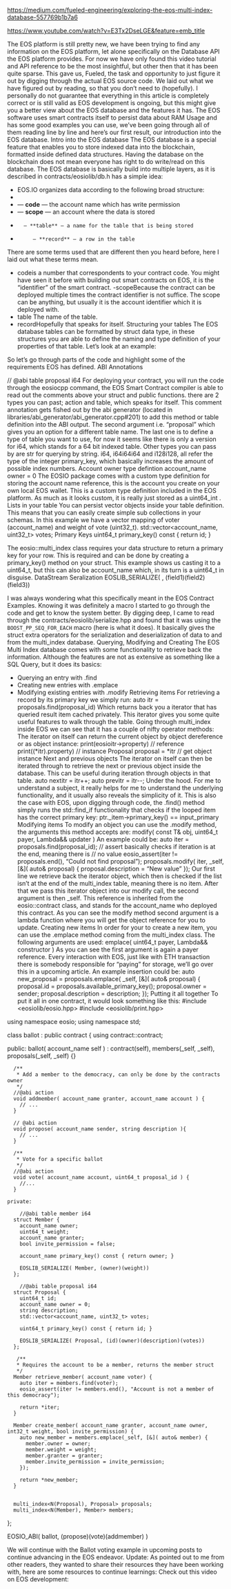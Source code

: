 https://medium.com/fueled-engineering/exploring-the-eos-multi-index-database-557769b1b7a6

https://www.youtube.com/watch?v=E3Tx2DseLGE&feature=emb_title

The EOS platform is still pretty new, we have been trying to find any information on the EOS platform, let alone specifically on the Database API the EOS platform provides.
For now we have only found this video tutorial and API reference to be the most insightful, but other then that it has been quite sparse.
This gave us, Fueled, the task and opportunity to just figure it out by digging through the actual EOS source code. We laid out what we have figured out by reading, so that you don’t need to (hopefully). I personally do not guarantee that everything in this article is completely correct or is still valid as EOS development is ongoing, but this might give you a better view about the EOS database and the features it has.
The EOS software uses smart contracts itself to persist data about RAM Usage and has some good examples you can use, we’ve been going through all of them reading line by line and here’s our first result, our introduction into the EOS database.
Intro into the EOS database
The EOS database is a special feature that enables you to store indexed data into the blockchain, formatted inside defined data structures. Having the database on the blockchain does not mean everyone has right to do write/read on this database. The EOS database is basically build into multiple layers, as it is described in contracts/eosiolib/db.h has a simple idea:

 * EOS.IO organizes data according to the following broad structure:
 *
 * — **code** — the account name which has write permission
 *    — **scope** — an account where the data is stored
 *       — **table** — a name for the table that is being stored
 *          — **record** — a row in the table
There are some terms used that are different then you heard before, here I laid out what these terms mean.
- codeis a number that correspondents to your contract code. You might have seen it before with building out smart contracts on EOS, it is the “identifier” of the smart contract.
-scopeBecause the contract can be deployed multiple times the contract identifier is not suffice. The scope can be anything, but usually it is the account identifier which it is deployed with.
- table The name of the table.
- recordHopefully that speaks for itself.
Structuring your tables
The EOS database tables can be formatted by struct data type, in these structures you are able to define the naming and type definition of your properties of that table.
Let’s look at an example:

So let’s go through parts of the code and highlight some of the requirements EOS has defined.
ABI Annotations

// @abi table proposal i64
For deploying your contract, you will run the code through the eosiocpp command, the EOS Smart Contract compiler is able to read out the comments above your struct and public functions. there are 2 types you can past; action and table, which speaks for itself. This comment annotation gets fished out by the abi generator (located in libraries/abi_generator/abi_generator.cpp#201) to add this method or table definition into the ABI output.
The second argument i.e. “proposal” which gives you an option for a different table name. The last one is to define a type of table you want to use, for now it seems like there is only a version for i64, which stands for a 64 bit indexed table.
Other types you can pass by are str for querying by string. i64, i64i64i64 and i128i128, all refer the type of the integer primary_key, which basically increases the amount of possible index numbers.
Account owner type defintion
account_name owner = 0
The EOSIO package comes with a custom type definition for storing the account name reference, this is the account you create on your own local EOS wallet.
This is a custom type definition included in the EOS platform. As much as it looks custom, it is really just stored as a uint64_int .
Lists in your table
You can persist vector objects inside your table definition. This means that you can easily create simple sub collections in your schemas.
In this example we have a vector mapping of voter (account_name) and weight of vote (uint32_t).
std::vector<account_name, uint32_t> votes;
Primary Keys
uint64_t primary_key() const { return id; }

The eosio::multi_index class requires your data structure to return a primary key for your row. This is required and can be done by creating a primary_key() method on your struct. This example shows us casting it to a uint64_t, but this can also be account_name which, in its turn is a uint64_t in disguise.
DataStream Seralization
EOSLIB_SERIALIZE( <StructName>, (field1)(field2)(field3))

I was always wondering what this specifically meant in the EOS Contract Examples. Knowing it was definitely a macro I started to go through the code and get to know the system better. By digging deep, I came to read through the contracts/eosiolib/serialize.hpp and found that it was using the `BOOST_PP_SEQ_FOR_EACH` macro (here is what it does). It basically gives the struct extra operators for the serialization and deserialization of data to and from the multi_index database.
Querying, Modifying and Creating
The EOS Multi Index database comes with some functionality to retrieve back the information. Although the features are not as extensive as something like a SQL Query, but it does its basics:
- Querying an entry with .find
- Creating new entries with .emplace
- Modifying existing entries with .modify
Retrieving items
For retrieving a record by its primary key we simply run:
auto itr = proposals.find(proposal_id)
Which returns back you a iterator that has queried result item cached privately. This iterator gives you some quite useful features to walk through the table. Going through multi_index inside EOS we can see that it has a couple of nifty operator methods:
The iterator on itself can return the current object by object dereference or as object instance:
print(eosioitr->property) // reference
print((*itr).property) // instance
Proposal proposal = *itr // get object instance
Next and previous objects
The iterator on itself can then be iterated through to retrieve the next or previous object inside the database. This can be useful during iteration through objects in that table.
auto nextitr = itr++;
auto previtr = itr--;
Under the hood. For me to understand a subject, it really helps for me to understand the underlying functionality, and it usually also reveals the simplicity of it. This is also the case with EOS, upon digging through code, the .find() method simply runs the std::find_if functionality that checks if the looped item has the correct primary key:
ptr._item->primary_key() == input_primary
Modifying items
To modify an object you can use the .modify method, the arguments this method accepts are:
modify( const T& obj, uint64_t payer, Lambda&& updater )
An example could be:
auto iter = proposals.find(proposal_id);
// assert basically checks if iteration is at the end, meaning there is
// no value
eosio_assert(iter != proposals.end(), “Could not find proposal”);
proposals.modify( iter, _self, [&]( auto& proposal) {
 proposal.description = “New value”
});
Our first line we retrieve back the iterator object, which then is checked if the list isn’t at the end of the multi_index table, meaning there is no item.
After that we pass this iterator object into our modify call, the second argument is then _self. This reference is inherited from the eosio::contract class, and stands for the account_name who deployed this contract.
As you can see the modify method second argument is a lambda function where you will get the object reference for you to update.
Creating new items
In order for your to create a new item, you can use the .emplace method coming from the multi_index class. The following arguments are used:
emplace( uint64_t payer, Lambda&& constructor )
As you can see the first argument is again a payer reference. Every interaction with EOS, just like with ETH transaction there is somebody responsible for “paying” for storage, we’ll go over this in a upcoming article.
An example insertion could be:
auto new_proposal = proposals.emplace( _self, [&]( auto& proposal) {
 proposal.id = proposals.available_primary_key();
 proposal.owner = sender;
 proposal.description = description;
});
Putting it all together
To put it all in one contract, it would look something like this:
#include <eosiolib/eosio.hpp>
#include <eosiolib/print.hpp>

using namespace eosio;
using namespace std;

class ballot : public contract {
  using contract::contract;

  public:
      ballot( account_name self ) :
        contract(self),
        members(_self, _self),
        proposals(_self, _self)
        {}

      /**
       * Add a member to the democracy, can only be done by the contracts owner
       */
      //@abi action
      void addmember( account_name granter, account_name account ) {
        // ...
      }

      // @abi action
      void propose( account_name sender, string description ){
        // ...
      }

      /**
       * Vote for a specific ballot
       */
      //@abi action
      void vote( account_name account, uint64_t proposal_id ) {
        //...
      }

    private:

    	//@abi table member i64
      struct Member {
        account_name owner;
        uint64_t weight;
        account_name granter;
        bool invite_permission = false;

        account_name primary_key() const { return owner; }

        EOSLIB_SERIALIZE( Member, (owner)(weight))
      };

   		//@abi table proposal i64
      struct Proposal {
        uint64_t id;
        account_name owner = 0;
        string description;
        std::vector<account_name, uint32_t> votes;

        uint64_t primary_key() const { return id; }

        EOSLIB_SERIALIZE( Proposal, (id)(owner)(description)(votes))
      };

       /**
       * Requires the account to be a member, returns the member struct
       */
      Member retrieve_member( account_name voter) {
        auto iter = members.find(voter);
        eosio_assert(iter != members.end(), "Account is not a member of this democracy");

        return *iter;
      }

      Member create_member( account_name granter, account_name owner, int32_t weight, bool invite_permission) {
        auto new_member = members.emplace(_self, [&]( auto& member) {
          member.owner = owner;
          member.weight = weight;
          member.granter = granter;
          member.invite_permission = invite_permission;
        });

        return *new_member;
      }


      multi_index<N(Proposal), Proposal> proposals;
      multi_index<N(Member), Member> members;
};

EOSIO_ABI( ballot, (propose)(vote)(addmember) )




We will continue with the Ballot voting example in upcoming posts to continue advancing in the EOS endeavor.
Update:
As pointed out to me from other readers, they wanted to share their resources they have been working with, here are some resources to continue learnings:
Check out this video on EOS development: